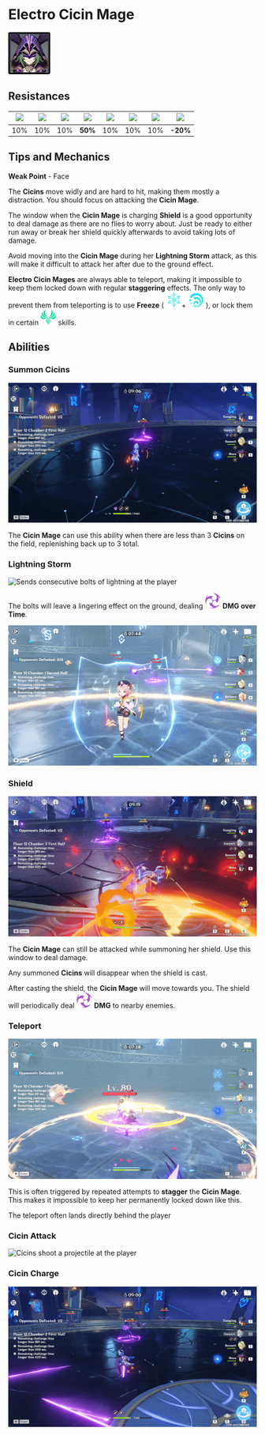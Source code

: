 # Electro Cicin Mage

![](../../.gitbook/assets/cicin-mage-electro-.jpg)

## Resistances

| ​​![](https://firebasestorage.googleapis.com/v0/b/gitbook-28427.appspot.com/o/assets%2F-MVAGyyACcSzyzfmgy7f%2Fsync%2F485abc41b72e4fb75fd6cf1b2c21d83a5da9a05c.png?generation=1615182625871961&alt=media) | ​​![](https://firebasestorage.googleapis.com/v0/b/gitbook-28427.appspot.com/o/assets%2F-MVAGyyACcSzyzfmgy7f%2Fsync%2F1a9d730812988c6cd8678f117630d179f689cee0.png?generation=1615182626544397&alt=media) | ​​![](https://firebasestorage.googleapis.com/v0/b/gitbook-28427.appspot.com/o/assets%2F-MVAGyyACcSzyzfmgy7f%2Fsync%2Fe0472b52c548a7162a648c191cad9b7bbdf4498b.png?generation=1615182626170812&alt=media) | ​​![](https://firebasestorage.googleapis.com/v0/b/gitbook-28427.appspot.com/o/assets%2F-MVAGyyACcSzyzfmgy7f%2Fsync%2Fa8efded210241d0c6764e2819b9c750deff8a6d4.png?generation=1615182626278065&alt=media) | ​​![](https://firebasestorage.googleapis.com/v0/b/gitbook-28427.appspot.com/o/assets%2F-MVAGyyACcSzyzfmgy7f%2Fsync%2F68e4777d7c38eb974be29d8260b1f52709a44a26.png?generation=1615182625284983&alt=media) | ​​![](https://firebasestorage.googleapis.com/v0/b/gitbook-28427.appspot.com/o/assets%2F-MVAGyyACcSzyzfmgy7f%2Fsync%2Fcb0b6d83e3899b9d4310fb78ce58ccad28b8c839.png?generation=1615182626007947&alt=media) | ​​![](https://firebasestorage.googleapis.com/v0/b/gitbook-28427.appspot.com/o/assets%2F-MVAGyyACcSzyzfmgy7f%2Fsync%2F347363c813f76f26b0c6c74df49012812f9fe690.png?generation=1615182625760905&alt=media) | ​​![](https://firebasestorage.googleapis.com/v0/b/gitbook-28427.appspot.com/o/assets%2F-MVAGyyACcSzyzfmgy7f%2Fsync%2F7db8ec0e8a47656e2367909ab5d65aa19effb930.png?generation=1615182626144273&alt=media) |
| :---: | :---: | :---: | :---: | :---: | :---: | :---: | :---: |
| 10% | 10% | 10% | **50%** | 10% | 10% | 10% | **-20%** |

## Tips and Mechanics

**Weak Point** - Face

The **Cicins** move widly and are hard to hit, making them mostly a distraction. You should focus on attacking the **Cicin Mage**.

The window when the **Cicin Mage** is charging **Shield** is a good opportunity to deal damage as there are no flies to worry about. Just be ready to either run away or break her shield quickly afterwards to avoid taking lots of damage.

Avoid moving into the **Cicin Mage** during her **Lightning Storm** attack, as this will make it difficult to attack her after due to the ground effect.

**Electro Cicin Mages** are always able to teleport, making it impossible to keep them locked down with regular **staggering** effects. The only way to prevent them from teleporting is to use **Freeze** \( ![](../../.gitbook/assets/cryo_small.png)+ ![](../../.gitbook/assets/hydro_small.png) \), or lock them in certain ![](../../.gitbook/assets/anemo_small.png) skills.

## Abilities

### Summon Cicins

![Summons 3 Cicins ](../../.gitbook/assets/cicin_summon%20%281%29.gif)

The **Cicin Mage** can use this ability when there are less than 3 **Cicins** on the field, replenishing back up to 3 total.

### Lightning Storm

![Sends consecutive bolts of lightning at the player](../../.gitbook/assets/cicin_lightning.gif)

The bolts will leave a lingering effect on the ground, dealing ![](../../.gitbook/assets/electro_small.png) **DMG over Time**.

![Occasionally the attack is a single bolt](../../.gitbook/assets/cicin_lightning_single.gif)

### Shield

![Summons a protective shield that damages nearby enemies \(2x speed\)](../../.gitbook/assets/cicin_shield%20%281%29.gif)

The **Cicin Mage** can still be attacked while summoning her shield. Use this window to deal damage.

Any summoned **Cicins** will disappear when the shield is cast.

After casting the shield, the **Cicin Mage** will move towards you. The shield will periodically deal ![](../../.gitbook/assets/electro_small.png) **DMG** to nearby enemies.

### Teleport

![Cicin Mage teleports to avoid an attack](../../.gitbook/assets/cicin_teleport%20%281%29.gif)

This is often triggered by repeated attempts to **stagger** the **Cicin Mage**. This makes it impossible to keep her permanently locked down like this.

The teleport often lands directly behind the player

### Cicin Attack

![Cicins shoot a projectile at the player](../../.gitbook/assets/cicin_attack%20%281%29.gif)

### Cicin Charge

![Cicins charge at the player one at a time](../../.gitbook/assets/cicin_charge.gif)

